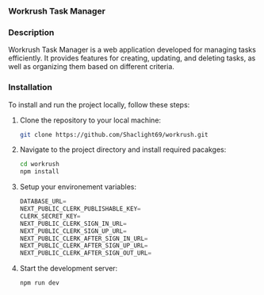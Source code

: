 ### Workrush Task Manager

### Description

Workrush Task Manager is a web application developed for managing tasks efficiently. It provides features for creating, updating, and deleting tasks, as well as organizing them based on different criteria.

### Installation

To install and run the project locally, follow these steps:

1. Clone the repository to your local machine:

   ```bash
   git clone https://github.com/Shaclight69/workrush.git
   ```

2. Navigate to the project directory and install required pacakges:

   ```bash
   cd workrush
   npm install
   ```

3. Setup your environement variables:

   ```js
   DATABASE_URL=
   NEXT_PUBLIC_CLERK_PUBLISHABLE_KEY=
   CLERK_SECRET_KEY=
   NEXT_PUBLIC_CLERK_SIGN_IN_URL=
   NEXT_PUBLIC_CLERK_SIGN_UP_URL=
   NEXT_PUBLIC_CLERK_AFTER_SIGN_IN_URL=
   NEXT_PUBLIC_CLERK_AFTER_SIGN_UP_URL=
   NEXT_PUBLIC_CLERK_AFTER_SIGN_OUT_URL=
   ```

4. Start the development server:

   ```bash
   npm run dev
   ```
